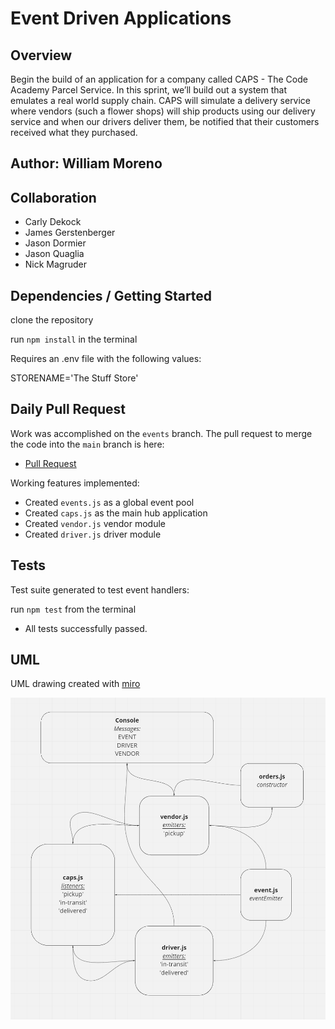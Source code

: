 # Event Driven Applications

## Overview

Begin the build of an application for a company called CAPS - The Code Academy Parcel Service. In this sprint, we’ll build out a system that emulates a real world supply chain. CAPS will simulate a delivery service where vendors (such a flower shops) will ship products using our delivery service and when our drivers deliver them, be notified that their customers received what they purchased.

## Author: William Moreno

## Collaboration

- Carly Dekock
- James Gerstenberger
- Jason Dormier
- Jason Quaglia
- Nick Magruder

## Dependencies / Getting Started

clone the repository

run `npm install` in the terminal

Requires an .env file with the following values:

STORENAME='The Stuff Store'

## Daily Pull Request

Work was accomplished on the `events` branch. The pull request to merge the code into the `main` branch is here:

- [Pull Request](https://github.com/William-Moreno/bearer-auth/pull/1)

Working features implemented:
- Created `events.js` as a global event pool
- Created `caps.js` as the main hub application
- Created `vendor.js` vendor module
- Created `driver.js` driver module 

## Tests

Test suite generated to test event handlers:

  run `npm test` from the terminal


  - All tests successfully passed.

## UML

UML drawing created with [miro](https://miro.com/)

![UML Diagram](./assets/lab11-uml.PNG)